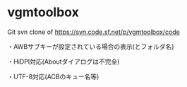 # vgmtoolbox
Git svn clone of https://svn.code.sf.net/p/vgmtoolbox/code

・AWBサブキーが設定されている場合の表示(とフォルダ名)

・HiDPI対応(Aboutダイアログは不完全)

・UTF-8対応(ACBのキュー名等)
